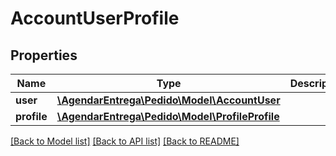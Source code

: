 # AccountUserProfile

## Properties
Name | Type | Description | Notes
------------ | ------------- | ------------- | -------------
**user** | [**\AgendarEntrega\Pedido\Model\AccountUser**](AccountUser.md) |  | [optional] 
**profile** | [**\AgendarEntrega\Pedido\Model\ProfileProfile**](ProfileProfile.md) |  | [optional] 

[[Back to Model list]](../README.md#documentation-for-models) [[Back to API list]](../README.md#documentation-for-api-endpoints) [[Back to README]](../README.md)


